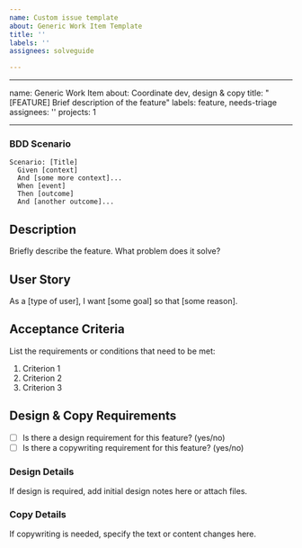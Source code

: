 ```yaml
---
name: Custom issue template
about: Generic Work Item Template
title: ''
labels: ''
assignees: solveguide

---
```


---
name: Generic Work Item
about: Coordinate dev, design & copy
title: "[FEATURE] Brief description of the feature"
labels: feature, needs-triage
assignees: ''
projects: 1

---

### BDD Scenario
```gherkin
Scenario: [Title]
  Given [context]
  And [some more context]...
  When [event]
  Then [outcome]
  And [another outcome]...
  ```

## Description
Briefly describe the feature. What problem does it solve?

## User Story
As a [type of user], I want [some goal] so that [some reason].

## Acceptance Criteria
List the requirements or conditions that need to be met:
1. Criterion 1
2. Criterion 2
3. Criterion 3

## Design & Copy Requirements
- [ ] Is there a design requirement for this feature? (yes/no)
- [ ] Is there a copywriting requirement for this feature? (yes/no)

### Design Details
If design is required, add initial design notes here or attach files.

### Copy Details
If copywriting is needed, specify the text or content changes here.